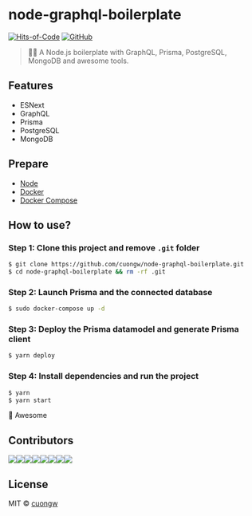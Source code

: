 # node-graphql-boilerplate

[![Hits-of-Code](https://hitsofcode.com/github/cuongw/node-graphql-boilerplate)](https://hitsofcode.com/view/github/cuongw/node-graphql-boilerplate)
[![GitHub](https://img.shields.io/github/license/cuongw/node-graphql-boilerplate.svg)](https://github.com/cuongw/node-graphql-boilerplate/blob/master/LICENSE)

> 🧘🚀 A Node.js boilerplate with GraphQL, Prisma, PostgreSQL, MongoDB and awesome tools.

## Features

- ESNext
- GraphQL
- Prisma
- PostgreSQL
- MongoDB

## Prepare

- [Node](https://nodejs.org/en/)
- [Docker](https://phoenixnap.com/kb/how-to-install-docker-on-ubuntu-18-04)
- [Docker Compose](https://docs.docker.com/compose/install/)

## How to use?

### Step 1: Clone this project and remove `.git` folder

```sh
$ git clone https://github.com/cuongw/node-graphql-boilerplate.git
$ cd node-graphql-boilerplate && rm -rf .git
```

### Step 2: Launch Prisma and the connected database

```sh
$ sudo docker-compose up -d
```

### Step 3: Deploy the Prisma datamodel and generate Prisma client

```sh
$ yarn deploy
```

### Step 4: Install dependencies and run the project

```sh
$ yarn
$ yarn start
```

🙌 Awesome

## Contributors

[![](https://sourcerer.io/fame/cuongw/cuongw/node-graphql-boilerplate/images/0)](https://sourcerer.io/fame/cuongw/cuongw/node-graphql-boilerplate/links/0)[![](https://sourcerer.io/fame/cuongw/cuongw/node-graphql-boilerplate/images/1)](https://sourcerer.io/fame/cuongw/cuongw/node-graphql-boilerplate/links/1)[![](https://sourcerer.io/fame/cuongw/cuongw/node-graphql-boilerplate/images/2)](https://sourcerer.io/fame/cuongw/cuongw/node-graphql-boilerplate/links/2)[![](https://sourcerer.io/fame/cuongw/cuongw/node-graphql-boilerplate/images/3)](https://sourcerer.io/fame/cuongw/cuongw/node-graphql-boilerplate/links/3)[![](https://sourcerer.io/fame/cuongw/cuongw/node-graphql-boilerplate/images/4)](https://sourcerer.io/fame/cuongw/cuongw/node-graphql-boilerplate/links/4)[![](https://sourcerer.io/fame/cuongw/cuongw/node-graphql-boilerplate/images/5)](https://sourcerer.io/fame/cuongw/cuongw/node-graphql-boilerplate/links/5)[![](https://sourcerer.io/fame/cuongw/cuongw/node-graphql-boilerplate/images/6)](https://sourcerer.io/fame/cuongw/cuongw/node-graphql-boilerplate/links/6)[![](https://sourcerer.io/fame/cuongw/cuongw/node-graphql-boilerplate/images/7)](https://sourcerer.io/fame/cuongw/cuongw/node-graphql-boilerplate/links/7)

## License

MIT © [cuongw](https://github.com/cuongw)
